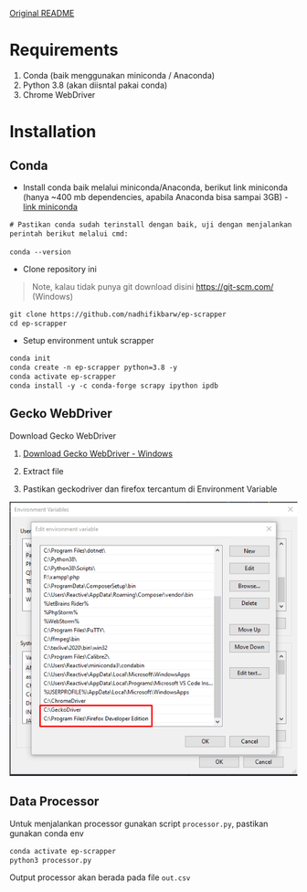 [Original README](https://github.com/jonbakerfish/TweetScraper/tree/c8bb0d74e2265f3aafb93023c3b3c1fef40ba117)

# Requirements

1. Conda (baik menggunakan miniconda / Anaconda)
2. Python 3.8 (akan diisntal pakai conda)
3. Chrome WebDriver

# Installation

## Conda

- Install conda baik melalui miniconda/Anaconda, berikut link miniconda (hanya ~400 mb dependencies, apabila Anaconda bisa sampai 3GB) - [link miniconda](https://docs.conda.io/en/latest/miniconda.html)

```
# Pastikan conda sudah terinstall dengan baik, uji dengan menjalankan perintah berikut melalui cmd:

conda --version
```

- Clone repository ini

> Note, kalau tidak punya git download disini https://git-scm.com/ (Windows)

```
git clone https://github.com/nadhifikbarw/ep-scrapper
cd ep-scrapper
```

- Setup environment untuk scrapper

```
conda init
conda create -n ep-scrapper python=3.8 -y
conda activate ep-scrapper
conda install -y -c conda-forge scrapy ipython ipdb
```

## Gecko WebDriver

Download Gecko WebDriver

1. [Download Gecko WebDriver - Windows](https://github.com/mozilla/geckodriver/releases/download/v0.27.0/geckodriver-v0.27.0-win64.zip)

2. Extract file

3. Pastikan geckodriver dan firefox tercantum di Environment Variable

![GeckoDriver](assets/geckodriver.png)


## Data Processor

Untuk menjalankan processor gunakan script `processor.py`, pastikan gunakan conda env

```
conda activate ep-scrapper
python3 processor.py
```

Output processor akan berada pada file `out.csv`